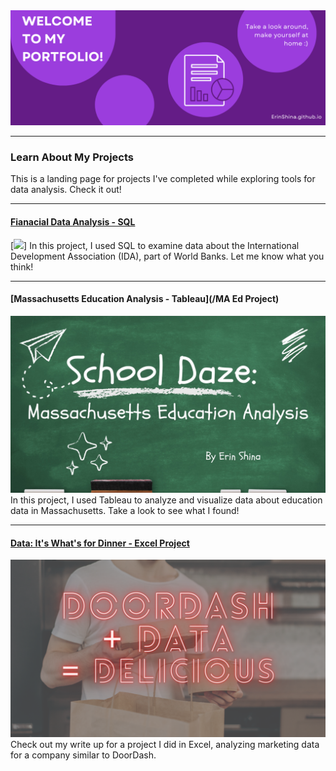 <img src="images/site header.png?raw=true"/>

---

### Learn About My Projects
This is a landing page for projects I've completed while exploring tools for data analysis. Check it out!

---
#### [Fianacial Data Analysis - SQL](https://www.linkedin.com/pulse/i-like-big-banks-cannot-lie-erin-shina/?trackingId=agvQsnThRJWKk2pESFuvRw%3D%3D)
[<img src="Financial Header.jpeg?raw=true"/>]
In this project, I used SQL to examine data about the International Development Association (IDA), part of World Banks. Let me know what you think!

---
#### [Massachusetts Education Analysis - Tableau](/MA Ed Project)
<img src="images/MA Ed Cover.jpg?raw=true"/>
In this project, I used Tableau to analyze and visualize data about education data in Massachusetts. Take a look to see what I found!

---
#### [Data: It's What's for Dinner - Excel Project](https://www.linkedin.com/pulse/data-its-whats-dinner-erin-shina/?trk=public_profile-settings_article_view)
[<img src="images/DoorDash + Data = Delicious.png?raw=true"/>](https://www.linkedin.com/pulse/data-its-whats-dinner-erin-shina/?trk=public_profile-settings_article_view)
Check out my write up for a project I did in Excel, analyzing marketing data for a company similar to DoorDash.


